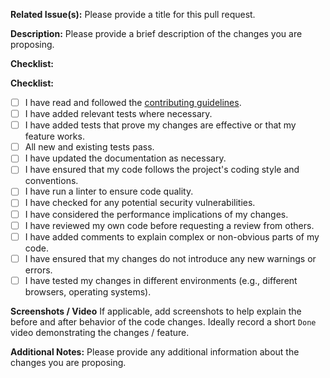 **Related Issue(s):**
Please provide a title for this pull request.

**Description:**
Please provide a brief description of the changes you are proposing.

**Checklist:**

**Checklist:**

- [ ] I have read and followed the [contributing guidelines](/CONTRIBUTING.md).
- [ ] I have added relevant tests where necessary.
- [ ] I have added tests that prove my changes are effective or that my feature works.
- [ ] All new and existing tests pass.
- [ ] I have updated the documentation as necessary.
- [ ] I have ensured that my code follows the project's coding style and conventions.
- [ ] I have run a linter to ensure code quality.
- [ ] I have checked for any potential security vulnerabilities.
- [ ] I have considered the performance implications of my changes.
- [ ] I have reviewed my own code before requesting a review from others.
- [ ] I have added comments to explain complex or non-obvious parts of my code.
- [ ] I have ensured that my changes do not introduce any new warnings or errors.
- [ ] I have tested my changes in different environments (e.g., different browsers, operating systems).

**Screenshots / Video**
If applicable, add screenshots to help explain the before and after behavior of the code changes.
Ideally record a short `Done` video demonstrating the changes / feature.

**Additional Notes:**
Please provide any additional information about the changes you are proposing.
